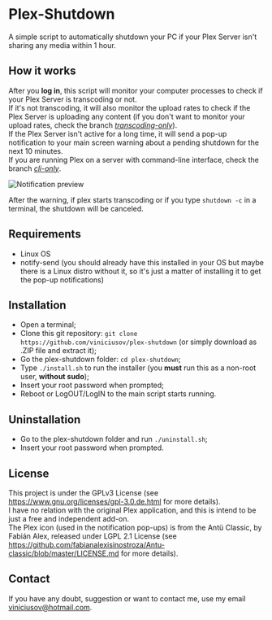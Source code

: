 # Plex-Shutdown
A simple script to automatically shutdown your PC if your Plex Server isn't sharing any media within 1 hour.

## How it works
After you **log in**, this script will monitor your computer processes to check if your Plex Server is transcoding or not.  
If it's not transcoding, it will also monitor the upload rates to check if the Plex Server is uploading any content (if you don't want to monitor your upload rates, check the branch [*transcoding-only*](https://github.com/viniciusov/plex-shutdown/tree/transcoding-only)).  
If the Plex Server isn't active for a long time, it will send a pop-up notification to your main screen warning about a pending shutdown for the next 10 minutes.  
If you are running Plex on a server with command-line interface, check the branch [*cli-only*](https://github.com/viniciusov/plex-shutdown/tree/cli-only).  

![Notification preview](https://raw.githubusercontent.com/viniciusov/plex-shutdown/master/sample_images/1.png)

After the warning, if plex starts transcoding or if you type `shutdown -c` in a terminal, the shutdown will be canceled.  

## Requirements
- Linux OS
- notify-send (you should already have this installed in your OS but maybe there is a Linux distro without it, so it's just a matter of installing it to get the pop-up notifications)

## Installation
- Open a terminal;
- Clone this git repository: `git clone https://github.com/viniciusov/plex-shutdown` (or simply download as .ZIP file and extract it);
- Go the plex-shutdown folder: `cd plex-shutdown`;
- Type `./install.sh` to run the installer (you **must** run this as a non-root user, **without sudo**);
- Insert your root password when prompted;
- Reboot or LogOUT/LogIN to the main script starts running.

## Uninstallation
- Go to the plex-shutdown folder and run `./uninstall.sh`;
- Insert your root password when prompted.

## License
This project is under the GPLv3 License (see https://www.gnu.org/licenses/gpl-3.0.de.html for more details).  
I have no relation with the original Plex application, and this is intend to be just a free and independent add-on.  
The Plex icon (used in the notification pop-ups) is from the Antü Classic, by Fabián Alex, released under LGPL 2.1 License (see https://github.com/fabianalexisinostroza/Antu-classic/blob/master/LICENSE.md for more details).

## Contact
If you have any doubt, suggestion or want to contact me, use my email viniciusov@hotmail.com.
